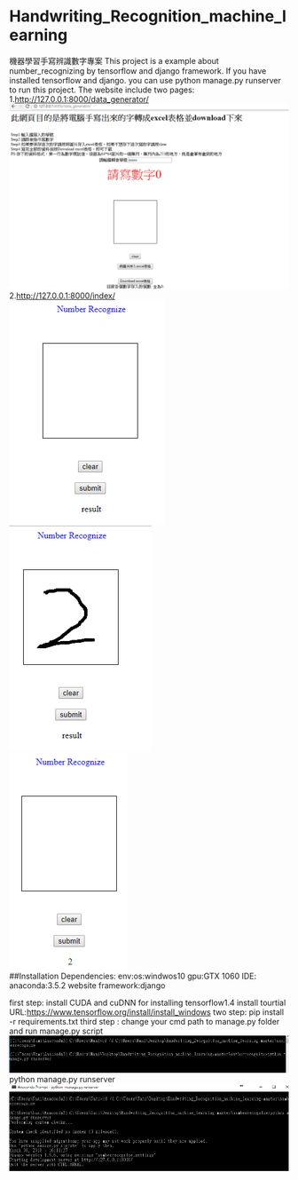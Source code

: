 # Handwriting_Recognition_machine_learning
機器學習手寫辨識數字專案
This project is a example about number_recognizing by tensorflow and django framework.
If you have installed tensorflow and django.
you can use python manage.py runserver to run this project.
The website include two pages:
1.http://127.0.0.1:8000/data_generator/
![](readmepics/data_generator_page.PNG)
2.http://127.0.0.1:8000/index/
<br>
![](readmepics/predictpage.PNG)
<br>
![](readmepics/example.PNG)
<br>
![](readmepics/result.PNG)
<br>
##Installation Dependencies:
env:os:windwos10
    gpu:GTX 1060
    IDE: anaconda:3.5.2
    website framework:django

first step: install CUDA and cuDNN for installing tensorflow1.4
install tourtial URL:https://www.tensorflow.org/install/install_windows
two step: pip install -r requirements.txt
third step : change your cmd path to manage.py folder and run manage.py script
![](readmepics/cmd_runserver.PNG)
python manage.py runserver
![](readmepics/success_local_web.PNG)
